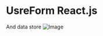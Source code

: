 # UsreForm React.js
And data store
![Image](https://github.com/user-attachments/assets/063573aa-befb-4689-b303-2f352beee372)
